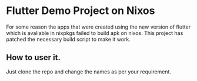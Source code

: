 # Flutter Demo Project on Nixos
For some reason the apps that were created using the new version of flutter which is avaliable in nixpkgs failed to build apk on nixos.
This project has patched the necessary build script to make it work.

## How to user it.
Just clone the repo and change the names as per your requirement.